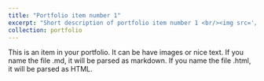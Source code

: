 ```yaml
---
title: "Portfolio item number 1"
excerpt: "Short description of portfolio item number 1 <br/><img src='/images/Maps for final project.png'><img src='/images/Maps for final project_2.png'>"
collection: portfolio
---
```


This is an item in your portfolio. It can be have images or nice text. If you name the file .md, it will be parsed as markdown. If you name the file .html, it will be parsed as HTML. 
